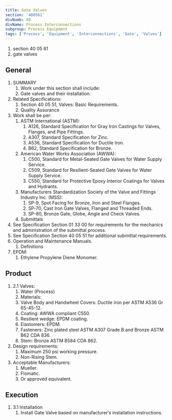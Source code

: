 ```yaml
---
title: Gate Valves
section: '400561'
divNumb: 40
divName: Process Interconnections
subgroup: Process Equipment
tags: ['Process', 'Equipment', 'Interconnections', 'Gate', 'Valves']
---
```


   1. section 40 05 61
   1. gate valves

## General

1. SUMMARY
   1. Work under this section shall include:
	1. Gate valves and their installation.
2. Related Specifications:
	1. Section 40 05 51, Valves: Basic Requirements.
	2. Quality Assurance
3. Work shall be per:
	1. ASTM International (ASTM):
		1. A126, Standard Specification for Gray Iron Castings for Valves, Flanges, and Pipe Fittings.
		2. A307, Standard Specification for Zinc.
		3. A536, Standard Specification for Ductile Iron.
		4. B62, Standard Specification for Bronze.
	2. American Water Works Association (AWWA):
		1. C500, Standard for Metal-Seated Gate Valves for Water Supply Service.
		2. C509, Standard for Resilient-Seated Gate Valves for Water Supply Service.
		3. C550, Standard for Protective Epoxy Interior Coatings for Valves and Hydrants.
	3. Manufacturers Standardization Society of the Valve and Fittings Industry Inc. (MSS):
		1. SP-9, Spot Facing for Bronze, Iron and Steel Flanges.
		2. SP-70, Cast Iron Gate Valves, Flanged and Threaded Ends.
		3. SP-80, Bronze Gate, Globe, Angle and Check Valves.
	4. Submittals
4. See Specification Section 01 33 00 for requirements for the mechanics and administration of the submittal process.
5. See Specification Section 40 05 51 for additional submittal requirements.
6. Operation and Maintenance Manuals. 
	1. Definitions
7. EPDM:
      1. Ethylene Propylene Diene Monomer. 
## Product
1. 2.1 Valves:
      1. Water (Process)
   1. Materials:
	1. Valve Body and Handwheel Covers: Ductile iron per ASTM A536 Gr 65-45-12.
	2. Coating: AWWA compliant C550.
	3. Resilient wedge: EPDM coating.
	4. Elastomers: EPDM.
	5. Fasteners: Zinc plated steel ASTM A307 Grade B and Bronze ASTM B62 CDA 836. 
	6. Stem: Bronze ASTM B584 CDA 862.
2. Design requirements:
	1. Maximum 250 psi working pressure.
	2. Non-Rising Stem.
3. Acceptable Manufacturers:
	1. Mueller.
	2. Flomatic.
	3. Or approved equivalent.


## Execution

1. 3.1 Installation
   1. Install Gate Valve based on manufacturer’s installation instructions. 

